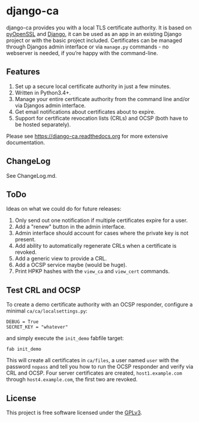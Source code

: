 # django-ca

django-ca provides you with a local TLS certificate authority. It is based on
[pyOpenSSL](https://pyopenssl.readthedocs.org/) and [Django](https://www.djangoproject.com/>), it
can be used as an app in an existing Django project or with the basic project included.
Certificates can be managed through Djangos admin interface or via `manage.py` commands - no
webserver is needed, if you’re happy with the command-line.

## Features

1. Set up a secure local certificate authority in just a few minutes.
2. Written in Python3.4+.
3. Manage your entire certificate authority from the command line and/or via
   Djangos admin interface.
4. Get email notifications about certificates about to expire.
5. Support for certificate revocation lists (CRLs) and OCSP (both have to be
   hosted separately).

Please see https://django-ca.readthedocs.org for more extensive documentation.

## ChangeLog

See ChangeLog.md.

## ToDo

Ideas on what we could do for future releases:

1. Only send out one notification if multiple certificates expire for a user.
2. Add a "renew" button in the admin interface.
3. Admin interface should account for cases where the private key is not present.
4. Add ability to automatically regenerate CRLs when a certificate is revoked.
5. Add a generic view to provide a CRL.
6. Add a OCSP service maybe (would be huge).
7. Print HPKP hashes with the `view_ca` and `view_cert` commands.

## Test CRL and OCSP

To create a demo certificate authority with an OCSP responder, configure a minimal
`ca/ca/localsettings.py`:

```
DEBUG = True
SECRET_KEY = "whatever"
```

and simply execute the `init_demo` fabfile target:

```
fab init_demo
```

This will create all certificates in `ca/files`, a user named `user` with the password `nopass` and
tell you how to run the OCSP responder and verify via CRL and OCSP. Four server certificates are
created, `host1.example.com` through `host4.example.com`, the first two are revoked.

## License

This project is free software licensed under the [GPLv3](http://www.gnu.org/licenses/gpl.txt).
